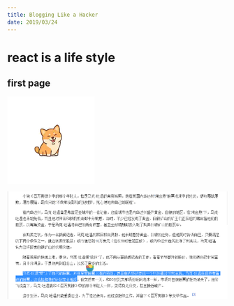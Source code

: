 ```yaml
---
title: Blogging Like a Hacker
date: 2019/03/24
---
```


# react is a life style

## first page

![shiba](./shiba.png)

![mark](./mark.png)
